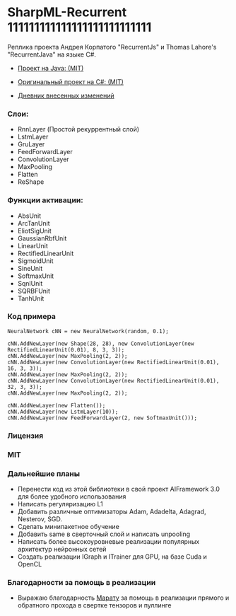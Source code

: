 # SharpML-Recurrent 111111111111111111111111111
Реплика проекта Андрея Корпатого "RecurrentJs" и Thomas Lahore's "RecurrentJava" на языке C#.

* [Проект на Java: (MIT)](https://github.com/evolvingstuff/RecurrentJava)

* [Оригинальный проект на C#: (MIT)](https://github.com/andrewfry/SharpML-Recurrent)

* [Дневник внесенных изменений](https://github.com/zaharPonimash/SharpML-Recurrent/blob/master/%D0%98%D0%B7%D0%BC%D0%B5%D0%BD%D0%B5%D0%BD%D0%B8%D1%8F.md)

### Слои:

* RnnLayer (Простой рекуррентный слой)
* LstmLayer
* GruLayer
* FeedForwardLayer
* ConvolutionLayer
* MaxPooling
* Flatten
* ReShape

### Функции активации:

* AbsUnit
* ArcTanUnit
* EliotSigUnit
* GaussianRbfUnit
* LinearUnit
* RectifiedLinearUnit
* SigmoidUnit
* SineUnit
* SoftmaxUnit
* SqnlUnit
* SQRBFUnit
* TanhUnit

### Код примера

```
NeuralNetwork cNN = new NeuralNetwork(random, 0.1);

cNN.AddNewLayer(new Shape(28, 28), new ConvolutionLayer(new RectifiedLinearUnit(0.01), 8, 3, 3));
cNN.AddNewLayer(new MaxPooling(2, 2));
cNN.AddNewLayer(new ConvolutionLayer(new RectifiedLinearUnit(0.01), 16, 3, 3));
cNN.AddNewLayer(new MaxPooling(2, 2));
cNN.AddNewLayer(new ConvolutionLayer(new RectifiedLinearUnit(0.01), 32, 3, 3));
cNN.AddNewLayer(new MaxPooling(2, 2));

cNN.AddNewLayer(new Flatten());
cNN.AddNewLayer(new LstmLayer(10));
cNN.AddNewLayer(new FeedForwardLayer(2, new SoftmaxUnit()));
```

### Лицензия
### MIT

### Дальнейшие планы
* Перенести код из этой библиотеки в свой проект AIFramework 3.0 для более удобного использования
* Написать регуляризацию L1
* Добавить различные оптимизаторы Adam, Adadelta, Adagrad, Nesterov, SGD.
* Сделать минипакетное обучение
* Добавить same в сверточный слой и написать unpooling
* Написать более высокоуровневые реализации популярных архитектур нейронных сетей
* Создать реализации IGraph и ITrainer для GPU, на базе Cuda и OpenCL

### Благодарности за помощь в реализации
* Выражаю благодарность [Марату](https://github.com/PotaninMarat) за помощь в реализации прямого и обратного прохода в свертке тензоров и пуллинге
